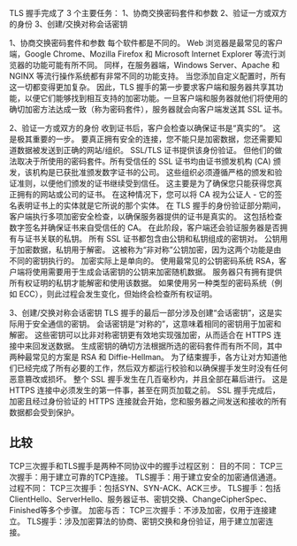 TLS 握手完成了 3 个主要任务：
    1、协商交换密码套件和参数
    2、验证一方或双方的身份
    3、创建/交换对称会话密钥

1、协商交换密码套件和参数
    每个软件都是不同的。 Web 浏览器是最常见的客户端，Google Chrome、Mozilla Firefox 和 Microsoft Internet Explorer 等流行浏览器的功能可能有所不同。 同样，在服务器端，Windows Server、Apache 和 NGINX 等流行操作系统都有非常不同的功能支持。 当您添加自定义配置时，所有这一切都变得更加复杂。 因此，TLS 握手的第一步要求客户端和服务器共享其功能，以便它们能够找到相互支持的加密功能。一旦客户端和服务器就他们将使用的确切加密方法达成一致（称为密码套件），服务器就会向客户端发送其 SSL 证书。

2、验证一方或双方的身份
    收到证书后，客户会检查以确保证书是“真实的”。 这是极其重要的一步。 要真正拥有安全的连接，您不能只是加密数据，您还需要知道数据被发送到正确的网站/组织。 SSL/TLS 证书提供该身份验证。 但他们的做法取决于所使用的密码套件。所有受信任的 SSL 证书均由证书颁发机构 (CA) 颁发，该机构是已获批准颁发数字证书的公司。 这些组织必须遵循严格的颁发和验证准则，以便他们颁发的证书继续受到信任。 这主要是为了确保您只能获得您真正拥有的网站或公司的证书。 在这种情况下，您可以将 CA 视为公证人 - 它的签名表明证书上的实体就是它所说的那个实体。
    在 TLS 握手的身份验证部分期间，客户端执行多项加密安全检查，以确保服务器提供的证书是真实的。 这包括检查数字签名并确保证书来自受信任的 CA。
    在此阶段，客户端还会验证服务器是否拥有与证书关联的私钥。 所有 SSL 证书都包含由公钥和私钥组成的密钥对。 公钥用于加密数据，私钥用于解密。 这被称为“非对称”公钥加密，因为这两个功能是由不同的密钥执行的。 加密实际上是单向的。
    使用最常见的公钥密码系统 RSA，客户端将使用需要用于生成会话密钥的公钥来加密随机数据。 服务器只有拥有提供所有权证明的私钥才能解密和使用该数据。
    如果使用另一种类型的密码系统（例如 ECC），则此过程会发生变化，但始终会检查所有权证明。

3、创建/交换对称会话密钥
    TLS 握手的最后一部分涉及创建“会话密钥”，这是实际用于安全通信的密钥。
    会话密钥是“对称的”，这意味着相同的密钥用于加密和解密。 这些密钥可以比非对称密钥更有效地实现强加密，从而适合在 HTTPS 连接中来回发送数据。
    生成密钥的确切方法根据所选的密码套件而有所不同，其中两种最常见的方案是 RSA 和 Diffie-Hellman。
    为了结束握手，各方让对方知道他们已经完成了所有必要的工作，然后双方都运行校验和以确保握手发生时没有任何恶意篡改或损坏。
    整个 SSL 握手发生在几百毫秒内，并且全部在幕后进行。 这是 HTTPS 连接中必须发生的第一件事，甚至在网页加载之前。
    SSL 握手完成后，加密且经过身份验证的 HTTPS 连接就会开始，您和服务器之间发送和接收的所有数据都会受到保护。



## 比较
TCP三次握手和TLS握手是两种不同协议中的握手过程区别：
目的不同：
	TCP三次握手：用于建立可靠的TCP连接。
	TLS握手：用于建立安全的加密通信通道。
过程不同：
	TCP三次握手：包括SYN、SYN-ACK、ACK三步。
	TLS握手：包括ClientHello、ServerHello、服务器证书、密钥交换、ChangeCipherSpec、Finished等多个步骤。
加密与否：
	TCP三次握手：不涉及加密，仅用于连接建立。
	TLS握手：涉及加密算法的协商、密钥交换和身份验证，用于建立加密连接。
